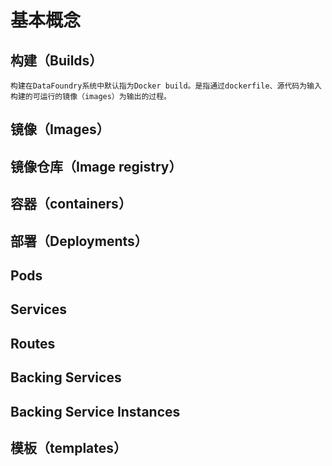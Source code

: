 # 基本概念
## 构建（Builds）
    构建在DataFoundry系统中默认指为Docker build。是指通过dockerfile、源代码为输入构建的可运行的镜像（images）为输出的过程。
## 镜像（Images）
## 镜像仓库（Image registry）
## 容器（containers）
## 部署（Deployments）
## Pods
## Services
## Routes
## Backing Services
## Backing Service Instances
## 模板（templates）





